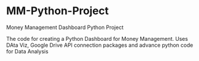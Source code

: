 # MM-Python-Project
Money Management Dashboard Python Project

The code for creating a Python Dashboard for Money Management.
Uses DAta Viz, Google Drive API connection packages and advance python code for Data Analysis
